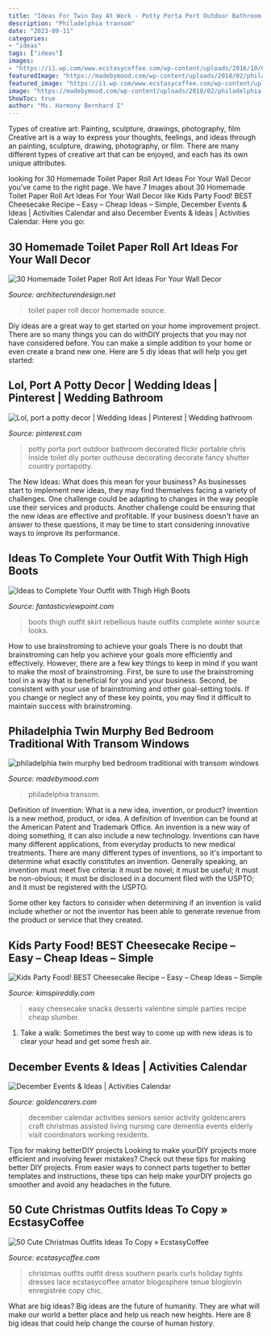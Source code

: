 ```yaml
---
title: "Ideas For Twin Day At Work - Potty Porta Port Outdoor Bathroom Decorated Flickr Portable Chris Inside Toilet Diy Porter Outhouse Decorating Decorate Fancy Shutter Country Portapotty"
description: "Philadelphia transom"
date: "2023-09-11"
categories:
- "ideas"
tags: ["ideas"]
images:
- "https://i1.wp.com/www.ecstasycoffee.com/wp-content/uploads/2016/10/Cute-Christmas-outfits.jpg"
featuredImage: "https://madebymood.com/wp-content/uploads/2018/02/philadelphia-twin-murphy-bed-with-cotton-pillowcase-and-sham-sets-bedroom-traditional-built-in-bench-guest-house-600x900.jpg"
featured_image: "https://i1.wp.com/www.ecstasycoffee.com/wp-content/uploads/2016/10/Cute-Christmas-outfits.jpg"
image: "https://madebymood.com/wp-content/uploads/2018/02/philadelphia-twin-murphy-bed-with-cotton-pillowcase-and-sham-sets-bedroom-traditional-built-in-bench-guest-house-600x900.jpg"
ShowToc: true
author: "Ms. Harmony Bernhard I"
---
```



Types of creative art: Painting, sculpture, drawings, photography, film
Creative art is a way to express your thoughts, feelings, and ideas through an painting, sculpture, drawing, photography, or film. There are many different types of creative art that can be enjoyed, and each has its own unique attributes.

	

		
looking for 30 Homemade Toilet Paper Roll Art Ideas For Your Wall Decor you've came to the right page. We have 7 Images about 30 Homemade Toilet Paper Roll Art Ideas For Your Wall Decor like Kids Party Food! BEST Cheesecake Recipe – Easy – Cheap Ideas – Simple, December Events &amp; Ideas | Activities Calendar and also December Events &amp; Ideas | Activities Calendar. Here you go:
		
    
## 30 Homemade Toilet Paper Roll Art Ideas For Your Wall Decor

<img loading=lazy src="https://cdn.architecturendesign.net/wp-content/uploads/2015/02/AD-Toilet-Paper-Roll-Wall-Art-30.jpg" onerror="this.onerror=null;this.src='https://tse1.mm.bing.net/th?id=OIP.C1ybd-17VdVp9ZHkWiLX4gHaJ4&amp;pid=15.1';" alt="30 Homemade Toilet Paper Roll Art Ideas For Your Wall Decor">

_Source: architecturendesign.net_

>toilet paper roll decor homemade source. 

	

Diy ideas are a great way to get started on your home improvement project. There are so many things you can do withDIY projects that you may not have considered before. You can make a simple addition to your home or even create a brand new one. Here are 5 diy ideas that will help you get started:

    
## Lol, Port A Potty Decor | Wedding Ideas | Pinterest | Wedding Bathroom

<img loading=lazy src="https://i.pinimg.com/736x/a8/57/48/a85748f1dc766b7a7083056ac7f06529--wedding-bathroom-brunch-wedding.jpg" onerror="this.onerror=null;this.src='https://tse3.mm.bing.net/th?id=OIP.VYz-TL4xJZon02hYrAy1xQAAAA&amp;pid=15.1';" alt="Lol, port a potty decor | Wedding Ideas | Pinterest | Wedding bathroom">

_Source: pinterest.com_

>potty porta port outdoor bathroom decorated flickr portable chris inside toilet diy porter outhouse decorating decorate fancy shutter country portapotty. 

	

The New Ideas: What does this mean for your business?
As businesses start to implement new ideas, they may find themselves facing a variety of challenges. One challenge could be adapting to changes in the way people use their services and products. Another challenge could be ensuring that the new ideas are effective and profitable. If your business doesn't have an answer to these questions, it may be time to start considering innovative ways to improve its performance.

    
## Ideas To Complete Your Outfit With Thigh High Boots

<img loading=lazy src="http://www.fantasticviewpoint.com/wp-content/uploads/2013/11/haute-rebellious-boots-haute-rebellious-skirt_400.jpg" onerror="this.onerror=null;this.src='https://tse4.mm.bing.net/th?id=OIP.J9bfUFo3c0PltqYK4CNWQAHaLH&amp;pid=15.1';" alt="Ideas to Complete Your Outfit with Thigh High Boots">

_Source: fantasticviewpoint.com_

>boots thigh outfit skirt rebellious haute outfits complete winter source looks. 

	

How to use brainstroming to achieve your goals
There is no doubt that brainstroming can help you achieve your goals more efficiently and effectively. However, there are a few key things to keep in mind if you want to make the most of brainstroming. First, be sure to use the brainstroming tool in a way that is beneficial for you and your business. Second, be consistent with your use of brainstroming and other goal-setting tools. If you change or neglect any of these key points, you may find it difficult to maintain success with brainstroming.

    
## Philadelphia Twin Murphy Bed Bedroom Traditional With Transom Windows

<img loading=lazy src="https://madebymood.com/wp-content/uploads/2018/02/philadelphia-twin-murphy-bed-with-cotton-pillowcase-and-sham-sets-bedroom-traditional-built-in-bench-guest-house-600x900.jpg" onerror="this.onerror=null;this.src='https://tse2.mm.bing.net/th?id=OIP.rPPOZ_xpUP8Q7M-TP4uh_QHaLH&amp;pid=15.1';" alt="philadelphia twin murphy bed bedroom traditional with transom windows">

_Source: madebymood.com_

>philadelphia transom. 

	

Definition of Invention: What is a new idea, invention, or product?
Invention is a new method, product, or idea. A definition of Invention can be found at the American Patent and Trademark Office. An invention is a new way of doing something, it can also include a new technology. Inventions can have many different applications, from everyday products to new medical treatments. 
There are many different types of inventions, so it's important to determine what exactly constitutes an invention. Generally speaking, an invention must meet five criteria: it must be novel; it must be useful; it must be non-obvious; it must be disclosed in a document filed with the USPTO; and it must be registered with the USPTO. 

Some other key factors to consider when determining if an invention is valid include whether or not the inventor has been able to generate revenue from the product or service that they created.

    
## Kids Party Food! BEST Cheesecake Recipe – Easy – Cheap Ideas – Simple

<img loading=lazy src="https://kimspireddiy.com/wp-content/uploads/2020/01/valentine-cheesecake-1-1.jpg" onerror="this.onerror=null;this.src='https://tse4.mm.bing.net/th?id=OIP.9gf8HtaIgGhC0VxtCCMAiwHaLH&amp;pid=15.1';" alt="Kids Party Food! BEST Cheesecake Recipe – Easy – Cheap Ideas – Simple">

_Source: kimspireddiy.com_

>easy cheesecake snacks desserts valentine simple parties recipe cheap slumber. 

	

1. Take a walk: Sometimes the best way to come up with new ideas is to clear your head and get some fresh air.

    
## December Events &amp; Ideas | Activities Calendar

<img loading=lazy src="http://www.goldencarers.com/assets/img/calendar/12-december-pinterest.jpg" onerror="this.onerror=null;this.src='https://tse4.mm.bing.net/th?id=OIP.8xO4TywZTM_MfOcrDKGxqQHaMP&amp;pid=15.1';" alt="December Events &amp; Ideas | Activities Calendar">

_Source: goldencarers.com_

>december calendar activities seniors senior activity goldencarers craft christmas assisted living nursing care dementia events elderly visit coordinators working residents. 

	

Tips for making betterDIY projects
Looking to make yourDIY projects more efficient and involving fewer mistakes? Check out these tips for making better DIY projects. From easier ways to connect parts together to better templates and instructions, these tips can help make yourDIY projects go smoother and avoid any headaches in the future.

    
## 50 Cute Christmas Outfits Ideas To Copy » EcstasyCoffee

<img loading=lazy src="https://i1.wp.com/www.ecstasycoffee.com/wp-content/uploads/2016/10/Cute-Christmas-outfits.jpg" onerror="this.onerror=null;this.src='https://tse3.mm.bing.net/th?id=OIP.A2RkHywDFj00jLQThILjdgAAAA&amp;pid=15.1';" alt="50 Cute Christmas Outfits Ideas To Copy » EcstasyCoffee">

_Source: ecstasycoffee.com_

>christmas outfits outfit dress southern pearls curls holiday tights dresses lace ecstasycoffee amator blogosphere tenue bloglovin enregistrée copy chic. 

	

What are big ideas?
Big ideas are the future of humanity. They are what will make our world a better place and help us reach new heights. Here are 8 big ideas that could help change the course of human history.


